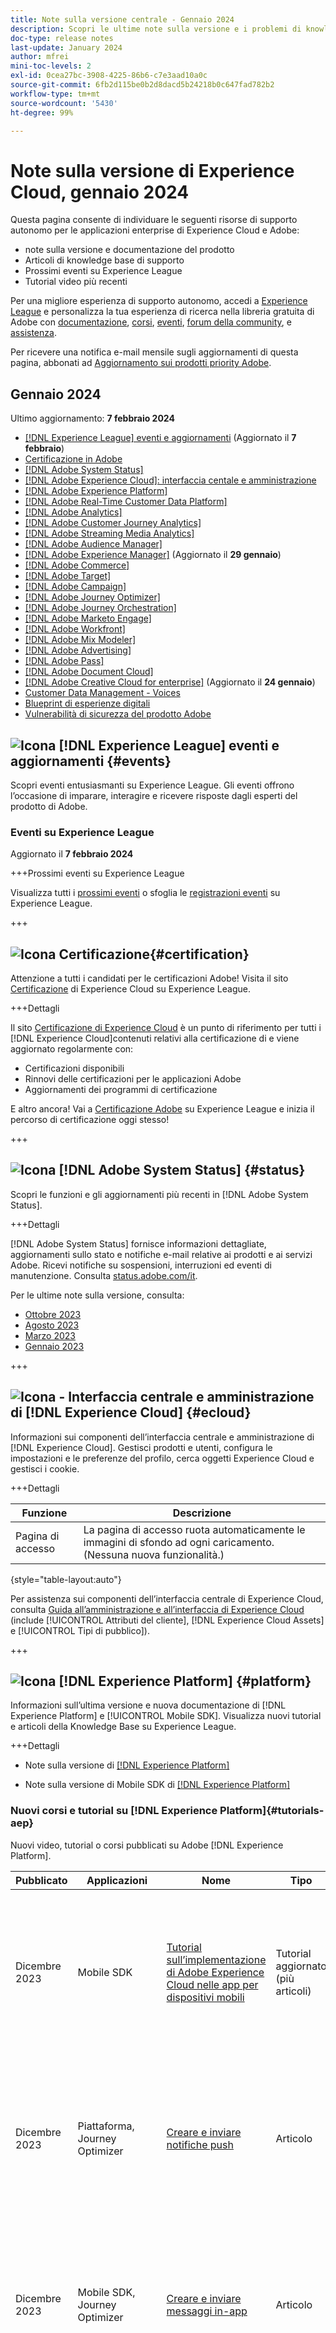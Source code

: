 ```yaml
---
title: Note sulla versione centrale - Gennaio 2024
description: Scopri le ultime note sulla versione e i problemi di knowledge base per i prodotti e i servizi di Adobe [!DNL Experience Cloud] . Scopri i prossimi eventi e la nuova documentazione su Experience League. Scopri le esercitazioni e i corsi più recenti per applicazioni [!DNL Experience Cloud] .
doc-type: release notes
last-update: January 2024
author: mfrei
mini-toc-levels: 2
exl-id: 0cea27bc-3908-4225-86b6-c7e3aad10a0c
source-git-commit: 6fb2d115be0b2d8dacd5b24218b0c647fad782b2
workflow-type: tm+mt
source-wordcount: '5430'
ht-degree: 99%

---
```


# Note sulla versione di Experience Cloud, gennaio 2024

<!-- badgeReview: label="Internal Review" type="Negative" -->

<!-- ![Banner](assets/release-notes-header.png) -->

Questa pagina consente di individuare le seguenti risorse di supporto autonomo per le applicazioni enterprise di Experience Cloud e Adobe:

* note sulla versione e documentazione del prodotto
* Articoli di knowledge base di supporto
* Prossimi eventi su Experience League
* Tutorial video più recenti

Per una migliore esperienza di supporto autonomo, accedi a [Experience League](https://experienceleague.adobe.com/it?lang=it#home) e personalizza la tua esperienza di ricerca nella libreria gratuita di Adobe con [documentazione](https://experienceleague.adobe.com/it/docs), [corsi](https://experienceleague.adobe.com/it?lang=it#courses), [eventi](https://experienceleague.adobe.com/it/events), [forum della community](https://experienceleaguecommunities.adobe.com/?profile.language=en), e [assistenza](https://experienceleague.adobe.com/it?support-tab=home&lang=it#support).

Per ricevere una notifica e-mail mensile sugli aggiornamenti di questa pagina, abbonati ad [Aggiornamento sui prodotti priority Adobe](https://www.adobe.com/subscription/priority-product-update.html).

## Gennaio 2024

Ultimo aggiornamento: **7 febbraio 2024**

* [[!DNL Experience League] eventi e aggiornamenti](#events) (Aggiornato il **7 febbraio**)
* [Certificazione in Adobe](#certification)
* [[!DNL Adobe System Status]](#status)
* [[!DNL Adobe Experience Cloud]: interfaccia centale e amministrazione](#ecloud)
* [[!DNL Adobe Experience Platform]](#platform)
* [[!DNL Adobe Real-Time Customer Data Platform]](#rtcdp)
* [[!DNL Adobe Analytics]](#analytics)
* [[!DNL Adobe Customer Journey Analytics]](#cja)
* [[!DNL Adobe Streaming Media Analytics]](#sma)
* [[!DNL Adobe Audience Manager]](#aam)
* [[!DNL Adobe Experience Manager]](#aem) (Aggiornato il **29 gennaio**)
* [[!DNL Adobe Commerce]](#commerce)
* [[!DNL Adobe Target]](#target)
* [[!DNL Adobe Campaign]](#ac)
* [[!DNL Adobe Journey Optimizer]](#journey-opt)
* [[!DNL Adobe Journey Orchestration]](#journey-orch)
* [[!DNL Adobe Marketo Engage]](#marketo)
* [[!DNL Adobe Workfront]](#workfront)
* [[!DNL Adobe Mix Modeler]](#mix-modeler)
* [[!DNL Adobe Advertising]](#advertising)
* [[!DNL Adobe Pass]](#pass)
* [[!DNL Adobe Document Cloud]](#doc-cloud)
* [[!DNL Adobe Creative Cloud for enterprise]](#creative-cloud) (Aggiornato il **24 gennaio**)
* [Customer Data Management - Voices](#voices)
* [Blueprint di esperienze digitali](#blueprints)
* [Vulnerabilità di sicurezza del prodotto Adobe](https://helpx.adobe.com/it/security.html)

## ![Icona](/assets/experience-league.png) [!DNL Experience League] eventi e aggiornamenti {#events}

Scopri eventi entusiasmanti su Experience League. Gli eventi offrono l’occasione di imparare, interagire e ricevere risposte dagli esperti del prodotto di Adobe.

### Eventi su Experience League

Aggiornato il **7 febbraio 2024**

+++Prossimi eventi su Experience League

Visualizza tutti i [prossimi eventi](https://experienceleague.adobe.com/it/events) o sfoglia le [registrazioni eventi](https://experienceleague.adobe.com/it/docs/events/experience-league-recorded-events/overview) su Experience League.

+++

## ![Icona](/assets/certification-badge.png) Certificazione{#certification}

Attenzione a tutti i candidati per le certificazioni Adobe! Visita il sito [Certificazione](https://experienceleague.adobe.com/it/docs/certification/program/overview) di Experience Cloud su Experience League.

+++Dettagli

Il sito [Certificazione di Experience Cloud](https://experienceleague.adobe.com/it/docs/certification/program/overview) è un punto di riferimento per tutti i [!DNL Experience Cloud]contenuti relativi alla certificazione di e viene aggiornato regolarmente con:

* Certificazioni disponibili
* Rinnovi delle certificazioni per le applicazioni Adobe
* Aggiornamenti dei programmi di certificazione

E altro ancora! Vai a [Certificazione Adobe](https://experienceleague.adobe.com/it/docs/certification/program/overview) su Experience League e inizia il percorso di certificazione oggi stesso!

+++

## ![Icona](/assets/system-status.png) [!DNL Adobe System Status] {#status}

Scopri le funzioni e gli aggiornamenti più recenti in [!DNL Adobe System Status].

+++Dettagli

[!DNL Adobe System Status] fornisce informazioni dettagliate, aggiornamenti sullo stato e notifiche e-mail relative ai prodotti e ai servizi Adobe. Ricevi notifiche su sospensioni, interruzioni ed eventi di manutenzione. Consulta [status.adobe.com/it](https://status.adobe.com/it).


Per le ultime note sulla versione, consulta:

* [Ottobre 2023](https://experienceleague.adobe.com/it/docs/release-notes/experience-cloud/previous/2023/10042023)
* [Agosto 2023](https://experienceleague.adobe.com/it/docs/release-notes/experience-cloud/previous/2023/08092023)
* [Marzo 2023](https://experienceleague.adobe.com/it/docs/release-notes/experience-cloud/previous/2023/03082023)
* [Gennaio 2023](https://experienceleague.adobe.com/it/docs/release-notes/experience-cloud/previous/2023/02082023)

+++

## ![Icona](/assets/ec_appicon_24.png) - Interfaccia centrale e amministrazione di [!DNL Experience Cloud] {#ecloud}

Informazioni sui componenti dell’interfaccia centrale e amministrazione di [!DNL Experience Cloud]. Gestisci prodotti e utenti, configura le impostazioni e le preferenze del profilo, cerca oggetti Experience Cloud e gestisci i cookie.

+++Dettagli

| Funzione | Descrizione |
| ------- | ------- |
| Pagina di accesso | La pagina di accesso ruota automaticamente le immagini di sfondo ad ogni caricamento. (Nessuna nuova funzionalità.) |

{style="table-layout:auto"}

Per assistenza sui componenti dell’interfaccia centrale di Experience Cloud, consulta [Guida all’amministrazione e all’interfaccia di Experience Cloud](https://experienceleague.adobe.com/it/docs/core-services/interface/experience-cloud) (include [!UICONTROL Attributi del cliente], [!DNL Experience Cloud Assets] e [!UICONTROL Tipi di pubblico]).

+++

## ![Icona](/assets/experience_platform_appicon_24.png) [!DNL Experience Platform] {#platform}

Informazioni sull’ultima versione e nuova documentazione di [!DNL Experience Platform] e [!UICONTROL Mobile SDK]. Visualizza nuovi tutorial e articoli della Knowledge Base su Experience League.

+++Dettagli

* Note sulla versione di [[!DNL Experience Platform] ](https://experienceleague.adobe.com/it/docs/experience-platform/release-notes/latest)

* Note sulla versione di Mobile SDK di [[!DNL Experience Platform] ](https://developer.adobe.com/client-sdks/documentation/release-notes)

### Nuovi corsi e tutorial su [!DNL Experience Platform]{#tutorials-aep}

Nuovi video, tutorial o corsi pubblicati su Adobe [!DNL Experience Platform].

| Pubblicato | Applicazioni | Nome | Tipo | Descrizione |
| ----------| ---------- | ---------- | ---------- |---------- |
| Dicembre 2023 | Mobile SDK | [Tutorial sull’implementazione di Adobe Experience Cloud nelle app per dispositivi mobili](https://experienceleague.adobe.com/it/docs/platform-learn/implement-mobile-sdk/overview) | Tutorial aggiornato (più articoli) | Scopri come implementare le applicazioni Adobe [!DNL Experience Cloud] nelle applicazioni per dispositivi mobili tramite Adobe [!DNL Experience Platform Mobile SDK]. |
| Dicembre 2023 | Piattaforma, Journey Optimizer | [Creare e inviare notifiche push](https://experienceleague.adobe.com/it/docs/platform-learn/implement-mobile-sdk/experience-cloud/journey-optimizer/journey-optimizer-push) | Articolo | Scopri come creare notifiche push per le applicazioni per dispositivi mobili con [!DNL Experience Platform Mobile SDK] e [!DNL Journey Optimizer]. |
| Dicembre 2023 | Mobile SDK, Journey Optimizer | [Creare e inviare messaggi in-app](https://experienceleague.adobe.com/it/docs/platform-learn/implement-mobile-sdk/experience-cloud/journey-optimizer/journey-optimizer-inapp) | Articolo | Scopri come creare messaggi in-app per le applicazioni per dispositivi mobili con [!DNL Experience Platform Mobile SDK] e [!DNL Journey Optimizer]. |
| Dicembre 2023 | Piattaforma, Journey Optimizer | [Creare e visualizzare le offerte con Gestione delle decisioni](https://experienceleague.adobe.com/it/docs/platform-learn/implement-mobile-sdk/experience-cloud/journey-optimizer/journey-optimizer-offers) | Articolo | Scopri come mostrare le offerte da [!DNL Journey Optimizer] [!UICONTROL Gestione delle decisioni] nelle applicazioni per dispositivi mobili con [!DNL Experience Platform Mobile SDK]. |
| Dicembre 2023 | Amministrazione | [Aggiungere amministratori di prodotto](https://experienceleague.adobe.com/it/docs/platform-learn/tutorials/admin/add-product-administrators) | Video | Scopri come aggiungere nuovi amministratori di Adobe [!DNL Experience Platform] in [!DNL Admin Console]. Gli amministratori possono aggiungere e gestire ulteriori amministratori, utenti, sviluppatori e credenziali API. |
| Dicembre 2023 | Amministrazione | [Aggiungere sviluppatori e concedere autorizzazioni per le credenziali API](https://experienceleague.adobe.com/it/docs/platform-learn/tutorials/admin/add-developers) | Video | Scopri come aggiungere sviluppatori ad applicazioni basate su Adobe Experience Platform come [!DNL Real-Time Customer Data Platform] e [!DNL Journey Optimizer]. |
| Dicembre 2023 | Amministrazione | [Aggiungere utenti e gestire le autorizzazioni](https://experienceleague.adobe.com/it/docs/platform-learn/tutorials/admin/add-users) | Video aggiornato | Scopri come aggiungere utenti e gestire le autorizzazioni in applicazioni basate su Adobe Experience Platform come [!DNL Real-Time Customer Data Platform] e [!DNL Journey Optimizer]. |
| Dicembre 2023 | Raccolta dati | [Creare uno stream di dati](https://experienceleague.adobe.com/it/docs/platform-learn/implement-mobile-sdk/initial-configuration/create-datastream) | Video | Scopri come creare uno stream di dati in Experience Platform. |
| Dicembre 2023 | Raccolta dati | [Configurare una proprietà tag](https://experienceleague.adobe.com/it/docs/platform-learn/implement-mobile-sdk/initial-configuration/configure-tags) | Video | Scopri come configurare una proprietà tag nell’interfaccia [!UICONTROL Raccolta dati]. |
| Dicembre 2023 | Raccolta dati | [Installare Adobe Experience Platform Mobile SDK](https://experienceleague.adobe.com/it/docs/platform-learn/implement-mobile-sdk/app-implementation/install-sdks) | Articoli | Scopri come implementare Adobe [!DNL Experience Platform Mobile SDK] in un’app mobile. |
| Dicembre 2023 | Profili | [Creare un attributo calcolato per sommare gli importi di acquisto](https://experienceleague.adobe.com/it/docs/platform-learn/tutorials/profiles/create-a-computed-attribute-for-sum-of-purchases) | Video | Scopri come utilizzare gli attributi calcolati per sommare gli importi di acquisto effettuati da un utente su più canali di vendita. |
| Dicembre 2023 | Raccolta dati | [Creare una proprietà tag](https://experienceleague.adobe.com/it/docs/platform-learn/data-collection/tags/create-a-property) | Video aggiornato | Scopri come creare proprietà tag per gestire i tag di marketing sul tuo sito web. |

{style="table-layout:auto"}

### Nuova knowledge base di supporto [!DNL Experience Platform]{#kb-aep}

Nuovi articoli e aggiornamenti ad articoli esistenti per [!DNL Experience Platform].

| Pubblicato | Nome | Tipo | Descrizione |
|---------|----|----|-----------|
| Dicembre 2023 | [[!DNL AEP] -Tipi di pubblico di  [!DNL TARGET]  - La data di modifica cambia per tutti i tipi di pubblico di  [!DNL Target]  dopo una singola attivazione in  [!DNL AEP]](https://experienceleague.adobe.com/it/docs/experience-cloud-kcs/kbarticles/ka-23223) | Nuovo articolo | Scopri perché puoi notare che la data di modifica dopo l’attivazione di un singolo segmento nella tua destinazione [!DNL Target] in [!DNL Adobe Experience Platform] è cambiata in tutti i segmenti attivati in quella destinazione (nell’[!DNL Target UI]). |
| Dicembre 2023 | [[!DNL AEP] - Gli aggiornamenti del profilo in streaming non riescono se lo schema di origine non è conforme a [!DNL XDM]](https://experienceleague.adobe.com/it/docs/experience-cloud-kcs/kbarticles/ka-23026) | Nuovo articolo | Scopri cosa succede quando durante lo streaming del profilo “[!DNL upsert]”, il flusso di dati fallisce se lo schema di origine non è conforme a [!DNL XDM]. |
| Dicembre 2023 | [[!DNL AEP] : il pubblico indirizzabile nella sezione dell’utilizzo della licenza non corrisponde al conteggio dei profili dalla pagina Home](https://experienceleague.adobe.com/it/docs/experience-cloud-kcs/kbarticles/ka-23025) | Nuovo articolo | Scopri quando il pubblico indirizzabile nella sezione dell’utilizzo della licenza non corrisponde al conteggio dei profili dalla pagina Home. |

{style="table-layout:auto"}

+++

## ![Icona](/assets/experience_platform_appicon_24.png) [!DNL Real-Time Customer Data Platform] {#rtcdp}

Trova i tutorial più recenti su [!DNL Real-Time Customer Data Platform] in Experience League.

+++Dettagli

Nuovi video, tutorial o corsi pubblicati su Adobe [!DNL Real-Time Customer Data Platform].

| Pubblicato | Nome | Tipo | Descrizione |
| ----------| ---------- | ---------- |---------- |
| Dicembre 2023 | [Importare dati di esempio in Adobe [!DNL Experience Platform]](https://experienceleague.adobe.com/it/docs/platform-learn/tutorials/import-sample-data) | Articolo aggiornato | Scopri come configurare un ambiente sandbox di Experience Platform con dati di esempio. |

{style="table-layout:auto"}

+++

## ![Icona](/assets/analytics.png) [!DNL Analytics] {#analytics}

Trova le informazioni sulla versione più recente di [!DNL Adobe Analytics] e [!DNL AppMeasurement]. Nuovi tutorial e corsi su Experience League.

+++Dettagli

Data di rilascio di [!DNL Analytics]: **17 gennaio 2024**

* [Note sulla versione](https://experienceleague.adobe.com/it/docs/analytics/release-notes/latest) di [!DNL Analytics]

* [Documentazione del prodotto e tutorial](https://experienceleague.adobe.com/it/docs/analytics) di [!DNL Analytics]

### AppMeasurement {#appm}

Versione: **2.24.0**

* [Note sulla versione di AppMeasurement per JavaScript](https://experienceleague.adobe.com/it/docs/analytics/implementation/appmeasurement-updates)

### Nuovi corsi e tutorial su [!DNL Analytics] {#tutorials-analytics}

Nuovi tutorial, articoli e corsi pubblicati su Adobe [!DNL Analytics].

| Pubblicato | Nome | Tipo | Descrizione |
| -----------| ---------- | ---------- | ---------- |
| Gennaio 2024 | [Condividere un progetto di sola lettura in [!UICONTROL Analysis Workspace]](https://experienceleague.adobe.com/it/docs/analytics-learn/tutorials/analysis-workspace/curate-and-share-projects/view-only-projects-in-analysis-workspace) | Video | Scopri come condividere progetti [!UICONTROL Workspace] di sola lettura con gli utenti e comprendere le funzioni disponibili per questo livello di autorizzazione. |
| Dicembre 2023 | [Elenco di controllo utile per l’auditing del dizionario dei dati](https://experienceleague.adobe.com/it/docs/analytics-learn/tutorials/administration/admin-tips/audit-your-data-dictionary) | Articolo | Migliora l’efficienza e l’affidabilità dei dati con Adobe [!DNL Analytics] e l’elenco di controllo per l’audit del [!DNL Customer Journey Analytics] [!UICONTROL dizionario dei dati]. |
| Dicembre 2023 | [Introduzione alle variabili di conversione (eVars)](https://experienceleague.adobe.com/it/docs/analytics-learn/tutorials/analysis-workspace/dimensions/introduction-to-conversion-variables-evars) | Video | Scopri come vengono utilizzate in Adobe [!DNL Analytics] le variabili di conversione, note anche come eVar, incluso il modo in cui si relazionano agli eventi di conversione e differiscono dalle variabili di traffico. |
| Dicembre 2023 | [Configurazione di base dell’estensione Analytics nei tag di Experience Platform](https://experienceleague.adobe.com/docs/analytics-learn/tutorials/implementation/experience-platform-tags/basic-configuration-of-the-analytics-launch-extension.html?lang=it) | Video | Scopri come configurare l’estensione [!DNL Analytics] nei tag di [!DNL Experience Platform] per un sito di base. |
| Dicembre 2023 | [Configurare la gestione della libreria per l’estensione Analytics nei tag di Adobe](https://experienceleague.adobe.com/docs/analytics-learn/tutorials/implementation/experience-platform-tags/configuring-library-management-in-the-launch-analytics-extension.html?lang=it) | Video | Scopri le opzioni di configurazione della gestione della libreria per l’estensione [!DNL Analytics] nei tag di Experience Platform, inclusa la selezione di suite di rapporti per la raccolta dati. |
| Dicembre 2023 | [Configurare le impostazioni delle variabili globali per l’estensione Analytics nei tag di Experience Platform](https://experienceleague.adobe.com/docs/analytics-learn/tutorials/implementation/experience-platform-tags/configuring-global-variables-in-the-tags-analytics-extension.html?lang=it) | Video | Scopri come configurare le impostazioni delle variabili globali nell’estensione dei tag di Analytics per un sito web di base. |
| Dicembre 2023 | [Configurare le impostazioni generali per l’estensione Analytics nei tag di Experience Platform](https://experienceleague.adobe.com/docs/analytics-learn/tutorials/implementation/experience-platform-tags/configuring-general-settings-in-the-tags-analytics-extension.html?lang=it) | Video | Scopri le opzioni di configurazione generali per l’estensione Analytics nei tag di Experience Platform, inclusa l’impostazione del server di monitoraggio. |

{style="table-layout:auto"}

### Nuova knowledge base di supporto per Adobe [!DNL Analytics]{#kb-analytics}

Nuovi articoli e aggiornamenti ad articoli esistenti per [!DNL Analytics].

| Pubblicato | Nome | Tipo | Descrizione |
|---------|----|----|-----------|
| Dicembre 2023 | [Duplicare ID acquisto che causano la mancata generazione di rapporti in [!DNL Adobe Analytics]](https://experienceleague.adobe.com/it/docs/experience-cloud-kcs/kbarticles/ka-23145) | Nuovo articolo | Scopri come la duplicazione degli ID acquisto influenza [!DNL Adobe Analytics], impedendo la generazione di rapporti degli ordini. Scopri come la corretta implementazione può risolvere questo problema di tracciamento. |
| Dicembre 2023 | [Come ordinare manualmente una [!UICONTROL dimensione di intervalli di date] in un [!DNL Workspace] rapporto?](https://experienceleague.adobe.com/it/docs/experience-cloud-kcs/kbarticles/ka-21923) | Nuovo articolo | Scopri come risolvere il problema se l’icona per riordinare l’[!UICONTROL intervallo di date] non consente di ordinare l’ordine delle [!UICONTROL dimensioni] in [!DNL Adobe Analytics]. |

{style="table-layout:auto"}

+++

## ![Icona](/assets/analytics.png) [!DNL Customer Journey Analytics] {#cja}

Trova le informazioni sulla versione più recente di [!DNL Customer Journey Analytics]. Nuovi tutorial e corsi su Experience League.

+++Dettagli

Data di rilascio di [!DNL Customer Journey Analytics]: **17 gennaio 2024**

* [Note sulla versione](https://experienceleague.adobe.com/it/docs/analytics-platform/using/releases/latest) di [!DNL Customer Journey Analytics]

* [Documentazione del prodotto e tutorial](https://experienceleague.adobe.com/it/docs/customer-journey-analytics) di [!DNL Customer Journey Analytics]

### Nuovi corsi e tutorial su [!DNL Customer Journey Analytics] {#tutorials-cja}

Nuovi video, tutorial o corsi pubblicati per [!DNL Customer Journey Analytics].

| Pubblicato | Nome | Tipo | Descrizione |
| -----------| ---------- | ---------- | ---------- |
| Dicembre 2023 | [Ricerche CJA per dati di ricerca e di profilo](https://experienceleague.adobe.com/it/docs/customer-journey-analytics-learn/tutorials/connections/cja-lookup-data) | Video | Scopri come aggiungere dati di ricerca ai set di dati di ricerca e di profilo e come pianificare e mappare i campi chiave. |

{style="table-layout:auto"}

+++

## ![Icona](/assets/analytics.png) [!DNL Streaming Media Analytics] {#sma}

Trova le informazioni sulla versione più recente di [!DNL Streaming Media Analytics]. Nuovi tutorial e corsi su Experience League.

+++Dettagli

* [Note sulla versione](https://experienceleague.adobe.com/it/docs/media-analytics/using/release-notes/release-notes) di [!DNL Streaming Media Analytics]

* [Documentazione del prodotto e tutorial](https://experienceleague.adobe.com/it/docs/media-analytics/using/media-overview) di [!DNL Streaming Media Analytics]

+++

## ![Icona](/assets/audience-manager.png) Audience Manager {#aam}

Aggiornamenti e nuovi contenuti per [!DNL Audience Manager].

+++Dettagli

A partire da luglio 2023, Adobe ha interrrotto lo sviluppo di [!DNL Data Integration Library (DIL)] e dell’estensione [!DNL DIL].

La clientela esistente può continuare a utilizzare la propria implementazione di [!DNL DIL]. Tuttavia, Adobe non svilupperà ulteriormente [!DNL DIL]. La clientela è invitata a valutare l’[SDK per web di Experience Platform](https://experienceleague.adobe.com/docs/experience-platform/web-sdk/home.html?lang=it) per la strategia di raccolta dati a lungo termine. La clientela che desidera implementare nuove integrazioni di raccolta dati dopo luglio 2023 deve utilizzare [Experience Platform Web SDK](https://experienceleague.adobe.com/docs/experience-platform/web-sdk/home.html?lang=it).

Per risorse di supporto autonomo, consulta [Documentazione e tutorial di Audience Manager](https://experienceleague.adobe.com/it/docs/audience-manager) in Experience League.

+++

<!-- 
### New [!DNL Audience Manager] support knowledge base

| Published | Name | Type | Description |
| -----------| ---------- | ---------- | ---------- |
| August 2023 | [linktext](https://experienceleague.adobe.com/it?lang=en#home) |Video | Description |
| August 2023 | [linktext](https://experienceleague.adobe.com/it?lang=en#home) |Video | Description |
| August 2023 | [linktext](https://experienceleague.adobe.com/it?lang=en#home) |Video | Description |
| August 2023 | [linktext](https://experienceleague.adobe.com/it?lang=en#home) |Video | Description |
| August 2023 | [linktext](https://experienceleague.adobe.com/it?lang=en#home) |Video | Description |
| August 2023 | [linktext](https://experienceleague.adobe.com/it?lang=en#home) |Video | Description |
| August 2023 | [linktext](https://experienceleague.adobe.com/it?lang=en#home) |Video | Description |

{style="table-layout:auto"}
 -->

## ![Icona](/assets/aem.png) Adobe Experience Manager {#aem}

Nuove funzioni, correzioni e aggiornamenti di Experience Manager. Ai clienti con implementazioni On-premise, Adobe consiglia di implementare le ultime patch in modo da garantire stabilità, protezione e prestazioni migliori.

+++Dettagli

### Roadmap e video sulle versioni di [!DNL Experience Manager]

Adobe consiglia di visitare le seguenti risorse per informazioni sempre aggiornate sulle versioni:

* [Aggiornamenti e roadmap delle versioni di Experience Manager](https://experienceleague.adobe.com/it/docs/experience-manager-release-information/aem-release-updates/home): scopri la roadmap delle versioni di Experience Manager, gli aggiornamenti sulle versioni precedenti e quelli sulla documentazione.
* [Aggiornamenti della versione di Adobe Experience Manager as a Cloud Service](https://experienceleague.adobe.com/it/docs/events/aemcs-release-update-recordings/overview): guarda le panoramiche video delle versioni attuali e precedenti di [!DNL Experience Manager as a Cloud Service].
* [Note sulla versione attuale di Adobe Experience Manager (AEM) as a Cloud Service](https://experienceleague.adobe.com/it/docs/experience-manager-cloud-service/content/release-notes/release-notes/release-notes-current): consulta le note sulla versione più recente di [!DNL Experience Manager as a Cloud Service].

### Video di panoramica sulla versione più recente

Guarda il [video di panoramica sulla versione di gennaio 2024](https://video.tv.adobe.com/v/3448937?quality=12&captions=ita") per un riepilogo delle funzioni aggiunte nella versione 2024.01.0 (gennaio 2024).

### [!DNL Experience Manager Sites] as a [!DNL Cloud Service]

_Programma per i primi utilizzatori_

È possibile utilizzare il [servizio dati di Real User Monitoring (RUM)](https://experienceleague.adobe.com/it/docs/experience-manager-cloud-service/content/implementing/using-cloud-manager/content-requests) per abilitare la raccolta lato client per AEM as a Cloud Service.

Il servizio dati Real User Monitoring (RUM) rispecchia in modo più accurato le interazioni degli utenti, garantendo una misurazione affidabile del coinvolgimento del sito web. È un’ottima opportunità per ottenere informazioni avanzate sulle prestazioni della pagina. È utile per i clienti che utilizzano una rete CDN gestita da Adobe o una rete CDN non gestita da Adobe. Inoltre, per i clienti che utilizzano una rete CDN non gestita da Adobe, ora è possibile abilitare il reporting automatico del traffico, eliminando in tal modo la necessità di condividere eventuali rapporti sul traffico con Adobe.

Se vuoi testare questa nuova funzione e condividere un tuo feedback, invia un’e-mail a [aemcs-rum-adopter@adobe.com](mailto:aemcs-rum-adopter@adobe.com), insieme al nome di dominio per l’ambiente di produzione, staging e sviluppo. Invia un’e-mail dall’indirizzo e-mail associato al tuo Adobe ID. Il team di prodotto di Adobe abiliterà quindi il servizio dati Real User Monitoring (RUM).

### [!DNL Experience Manager Assets] as a [!DNL Cloud Service]

_Nuove funzioni nella vista risorse_

* **Crea [!DNL GenAI] immagini con Adobe[!DNL Firefly]**: crea immagini basate su query di ricerca con integrazione della funzione testo-immagine Adobe [!DNL Firefly] (è necessaria una licenza Adobe [!DNL Firefly]).
* **Trova immagini simili**: è ora possibile trovare facilmente il contenuto selezionando un’immagine e visualizzando immagini simili nell’archivio [!DNL Experience Manager Assets].

### [!DNL Experience Manager Forms] as a [!DNL Cloud Service]

_Nuove funzioni_

* **[Collegare i moduli adattivi all’elenco di Microsoft® SharePoint](https://experienceleague.adobe.com/it/docs/experience-manager-cloud-service/content/forms/integrate/services/submit-adaptive-form-to-workfront-fusion)**: AEM Forms fornisce un’integrazione pronta all’uso per inviare i dati dei moduli direttamente all’elenco di SharePoint, consentendo di utilizzare le funzionalità degli elenchi di SharePoint. È possibile configurare l’elenco di Microsoft® SharePoint come origine dati per un modello dati modulo e utilizzare l’azione di invio **Invia utilizzando il modello dati modulo** per collegare un modulo adattivo all’elenco di SharePoint.

_Programma di adozione anticipata_

* **[Inviare un [!UICONTROL Modulo adattivo] allo scenario Adobe [!DNL Workfront] Fusion](https://experienceleague.adobe.com/it/docs/experience-manager-cloud-service/content/forms/integrate/services/submit-adaptive-form-to-workfront-fusion)**: Forms as a Cloud Service offre un’opzione pronta all’uso per collegare facilmente un [!UICONTROL Modulo adattivo] ad Adobe [!DNL Workfront]. Questa connessione semplifica il processo di invio di un [!UICONTROL Modulo adattivo] a uno scenario Adobe [!DNL Workfront], consentendo di attivare uno scenario [!DNL Workfront] Fusion nell’invio di un [!UICONTROL Modulo adattivo].

* **[Supporto per lingue da destra a sinistra](https://experienceleague.adobe.com/it/docs/experience-manager-cloud-service/content/forms/adaptive-forms-authoring/authoring-adaptive-forms-core-components/create-an-adaptive-form-on-forms-cs/supporting-new-language-localization-core-components)**: i [!UICONTROL moduli adattivi] costruiti su componenti core, ora possono essere presentati in una lingua da destra a sinistra (RTL) come l’arabo, il persiano e l’urdu. Le lingue RTL sono parlate da più di 2 miliardi di persone in tutto il mondo. L’utilizzo di un modulo in linguaggio RTL consente di estendere la portata dei moduli adattivi in modo da soddisfare questi diversi tipi di pubblico e accedere ai mercati RTL. In alcune aree geografiche, è anche un obbligo legale per fornire moduli nella lingua locale. Accogliendo le lingue locali, si aprono le porte a un pubblico più ampio e si garantisce il rispetto delle leggi e delle normative pertinenti.

* **[Proteggere i documenti con le API DocAssurance (parte delle API di comunicazione)](https://experienceleague.adobe.com/it/docs/experience-manager-cloud-service/content/forms/using-communications/aem-forms-cloud-service-communications-introduction)** – Le API [!DNL DocAssurance] consentono di proteggere le informazioni riservate firmando e crittografando i documenti. Tramite la crittografia, il contenuto di un documento viene trasformato in un formato illeggibile, in modo che soltanto gli utenti autorizzati possano accedervi. Questo livello di protezione rafforzato non solo protegge i dati preziosi da persone non autorizzate, ma offre anche la massima tranquillità. Le API per la firma consentono all’organizzazione di proteggere la sicurezza e la privacy dei documenti Adobe PDF che distribuisce e riceve. Questo servizio utilizza firme digitali e certificazione per garantire che solo i destinatari previsti possano modificare i documenti.

È possibile inviare una mail a [aem-forms-early-adopter-program@adobe.com](mailto:aem-forms-early-adopter-program@adobe.com) dal proprio ID e-mail ufficiale per partecipare al programma per l’accesso anticipato e richiedere l’accesso alla funzionalità.

### [!DNL Experience Manager] as a [!DNL Cloud Service Foundation]

_Programma per l’accesso anticipato configurazione CDN_

Oltre alle ultime [Regole del filtro del traffico](https://experienceleague.adobe.com/it/docs/experience-manager-cloud-service/content/security/traffic-filter-rules-including-waf), che includono le regole facoltative WAF (Web Application Firewall), è possibile utilizzare la [!UICONTROL Pipeline di configurazione] per dichiarare e distribuire altri tipi di configurazione CDN. Adobe desidera ricevere informazioni sui casi d’uso, tra cui:

* 301/302 reindirizzamenti lato client
* Richieste proxy al server Edge di origini arbitrarie
* Trasformazioni di URL
* Impostazione o modifica delle intestazioni di richiesta o risposta
* Pagine di errore personalizzate quando la rete CDN non può raggiungere AEM
* Autenticazione tramite nome utente/password
* Qualsiasi altra configurazione CDN utile

Invia un messaggio e-mail a [aemcs-cdn-config-adopter@adobe.com](mailto:aemcs-cdn-config-adopter@adobe.com) dal tuo ID e-mail ufficiale con il tuo feedback.

### [!DNL Cloud Manager]

_Nuove funzioni_

* Le[autorizzazioni personalizzate di Cloud Manager](https://experienceleague.adobe.com/it/docs/experience-manager-cloud-service/content/implementing/using-cloud-manager/custom-permissions) consentono di creare nuovi profili di autorizzazioni personalizzati con autorizzazioni configurabili per limitare l’accesso a programmi, pipeline e ambienti per gli utenti di [!DNL Cloud Manager].
   * Questa funzione viene implementata in modo graduale, con il completamento previsto per la versione di Cloud Manager di febbraio 2024.
   * Invia un messaggio e-mail a [Grp-CloudManager-custom-permissions@adobe.com](mailto:Grp-CloudManager-custom-permissions@adobe.com) dall’indirizzo e-mail associato al tuo Adobe ID, se desideri che venga abilitata prima.
* I contenitori delle build ora supportano la versione 18 di Node.js per le [pipeline front-end](https://experienceleague.adobe.com/it/docs/experience-manager-cloud-service/content/implementing/developing/developing-with-front-end-pipelines).
* Per i nuovi programmi Cloud Manager, [l’account secondario New Relic associato](https://experienceleague.adobe.com/it/docs/experience-manager-cloud-service/content/implementing/using-cloud-manager/user-access-new-relic) non è attivato per impostazione predefinita.
   * Per i programmi esistenti in cui non si accede all’account secondario New Relic da più di 90 giorni, l’account viene disattivato.
   * Se desideri utilizzare l’account secondario New Relic, puoi dare il consenso tramite Cloud Manager.
* I rollout degli aggiornamenti dell’[ambiente di build](https://experienceleague.adobe.com/it/docs/experience-manager-cloud-service/content/implementing/using-cloud-manager/create-application-project/build-environment-details) che sono stati [annunciati e che sono iniziati con la versione di ottobre 2023 di Cloud Manager](https://experienceleague.adobe.com/it/docs/experience-manager-cloud-service/content/release-notes/cloud-manager/2023/2023-10-0) sono stati completati.
   * È stato aggiunto il supporto per il nodo 18 per le [pipeline front-end e full-stack](https://experienceleague.adobe.com/it/docs/experience-manager-cloud-service/content/implementing/using-cloud-manager/cicd-pipelines/introduction-ci-cd-pipelines).
   * La versione secondaria di Java™ 8 è stata aggiornata a `jdk1.8.0_371`.
   * La versione secondaria di Java™ 11 è stata aggiornata a `jdk-11.0.20`.
   * Maven è stato aggiornato alla versione 3.8.8.
      * Maven disabilita ora tutti i mirror `http://*` non sicuri per impostazione predefinita.
      * [Adobe consiglia](https://experienceleague.adobe.com/it/docs/experience-manager-cloud-service/content/implementing/using-cloud-manager/create-application-project/build-environment-details) agli utenti di aggiornare gli archivi Maven per utilizzare HTTPS anziché HTTP.
   * L’immagine base del contenitore della build è stata aggiornata a Ubuntu 22.04.

### Connettore avanzato di [!DNL Workfront for Experience Manager]

La data di rilascio dell’ultima versione 1.9.15 per il Connettore avanzato di Workfront per Experience Manager è il sabato 17 novembre 2023.

_Punti salienti della versione_

La versione più recente di Workfront per il connettore avanzato Experience Manager include le seguenti correzioni di bug:

* Quando si visualizza l’elenco delle cartelle AEM, il caricamento della finestra di dialogo richiede più di un minuto.
* Gli utenti autorizzati [!DNL Workfront] ricevono regolarmente i registri di errore di autenticazione.

>[!NOTE]
>
>AEM 6.4 è ora al termine del supporto esteso. Per maggiori dettagli, consulta la guida sui [periodi di assistenza tecnica](https://helpx.adobe.com/it/support/programs/eol-matrix.html) di Adobe. Trova le [versioni supportate qui](https://experienceleague.adobe.com/it/docs).

>[!IMPORTANT]
>
>Adobe consiglia di aggiornare il Connettore avanzato di Workfront per Experience Manager.[alla versione 1.9.15 più recente](https://experienceleague.adobe.com/docs/experience-manager-cloud-service/content/assets/integrations/workfront-connector-install.html?lang=it).

_Problemi noti_

* Durante la configurazione delle cartelle collegate al progetto con AEM 6.4, [!DNL Experience Manager] non salva i valori delle **[!UICONTROL sottocartelle]** e dei campi **[!UICONTROL Crea cartella collegata nei progetti con portfolio]**. Il valore del campo **[!UICONTROL sottocartelle]** si aggiorna in **[!UICONTROL indefinito]**. Il valore del campo **[!UICONTROL Crea cartella collegata nei progetti con portfolio]** si aggiorna automaticamente in **[!UICONTROL Portfolio predefinito]** dopo il salvataggio della configurazione.
* Quando utilizzi l’esperienza Workfront classica, l’opzione **[!UICONTROL Invia a]** disponibile nell’elenco a discesa **[!UICONTROL Altro]** non consente di selezionare la destinazione target all’interno di Experience Manager. L’opzione **[!UICONTROL Invia a]** funziona correttamente utilizzando l’elenco a discesa **Azioni documento**. L’opzione **[!UICONTROL Invia a]** funziona correttamente per gli elenchi a discesa **[!UICONTROL Altro]** e **[!UICONTROL Azioni documento]** disponibili nella nuova esperienza di Workfront.

### Informazioni sulla versione di Experience Manager

Nelle pagine seguenti trovi tutte le note sulla versione di [!DNL Experience Manager]

* [Informazioni sulla versione di Experience Manager as a Cloud Service](https://experienceleague.adobe.com/docs/experience-manager-cloud-service/content/release-notes/home.html?lang=it)
* [Aggiornamenti della versione di Experience Manager as a Cloud Service](https://experienceleague.adobe.com/docs/events/aemcs-release-update-recordings/overview.html?lang=it)
* [Note sulla versione attuale di Experience Manager as a Cloud Service](https://experienceleague.adobe.com/docs/experience-manager-cloud-service/content/release-notes/release-notes/release-notes-current.html?lang=it)
* [Informazioni sulla versione di Experience Manager as a Cloud Service](https://experienceleague.adobe.com/docs/experience-manager-cloud-service/content/release-notes/home.html?lang=it)
* [Note sulla versione di Experience Manager Cloud Manager](https://experienceleague.adobe.com/docs/experience-manager-cloud-manager/content/release-notes/current.html?lang=it)
* [Note sulla versione del Servizio di conversione automatica dei moduli](https://experienceleague.adobe.com/docs/aem-forms-automated-conversion-service/using/release-notes.html?lang=it)
* [Note sulla versione di Experience Manager 6.5 Service Pack](https://experienceleague.adobe.com/docs/experience-manager-65/content/release-notes/release-notes.html?lang=it)
* [Note sulla versione di Experience Manager 6.4 Cumulative Fix Pack](https://experienceleague.adobe.com/docs/experience-manager-64/release-notes/cfp-release-notes.html?lang=it)
* [Note sulla versione di Experience Manager Assets Dynamic Media](https://experienceleague.adobe.com/docs/dynamic-media-developer-resources/release-notes/s7rn2017.html?lang=it)
* [Note sulla versione di Experience Manager Brand Portal](https://experienceleague.adobe.com/docs/experience-manager-brand-portal/using/introduction/brand-portal-release-notes.html?lang=it)
* [Note sulla versione dell’app desktop Experience Manager](https://experienceleague.adobe.com/docs/experience-manager-desktop-app/using/release-notes.html?lang=it)
* [Note sulla versione di Experience Manager Dispatcher](https://experienceleague.adobe.com/docs/experience-manager-dispatcher/using/getting-started/release-notes.html?lang=it)
* [Note sulla versione di Adobe Primetime](https://experienceleague.adobe.com/docs/primetime/release-notes/home.html?lang=it)
* [Note sulla versione di Livefyre](https://experienceleague.adobe.com/docs/discontinued/using/livefyre.html?lang=it)

### Nuovi corsi e tutorial su [!DNL Experience Manager] {#tutorials-aem}

Nuovi video, tutorial o corsi pubblicati per Experience Manager.

| Pubblicato | Applicazioni | Nome | Tipo | Descrizione |
| ----------| ---------- | ---------- | ---------- |---------- |
| Gennaio 2024 | [!DNL AEM Sites] | [Riferimenti](https://experienceleague.adobe.com/docs/experience-manager-learn/content-fragments-console/search/references.html?lang=it) | Video | Scopri come la console e l’editor [!UICONTROL frammenti di contenuto] semplificano la comprensione e la gestione dei contenuti di riferimento. |
| Gennaio 2024 | [!DNL AEM Assets] | [Cambia viste](https://experienceleague.adobe.com/docs/experience-manager-learn/assets/authoring/switch-views.html?lang=it) | Video | Scopri come passare in modo efficiente tra le viste in [!DNL AEM Assets as a Cloud Service], garantendo una gestione ottimale delle risorse. |
| Gennaio 2024 | [!DNL AEM Assets] | [Trovare immagini simili](https://experienceleague.adobe.com/docs/experience-manager-learn/assets/search-and-discovery/find-similar-images.html?lang=it) | Video | Scopri come [!UICONTROL Trova immagine simile] in [!DNL AEM Assets] consente di trovare facilmente l’immagine più adatta alle tue esigenze. |
| Gennaio 2024 | [!DNL AEM Assets] | [Estrai archivio](https://experienceleague.adobe.com/docs/experience-manager-learn/assets/advanced/extract-archive.html?lang=it) | Video | Scopri come gestire in modo efficiente le risorse digitali in [!DNL AEM Assets] con il nostro video informativo, che mostra la funzionalità [!UICONTROL Estrai ZIP] per organizzare e caricare facilmente le gerarchie di risorse direttamente in DAM. |
| Gennaio 2024 | [!DNL AEM CS] | [Best practice per l’indicizzazione in AEM](https://experienceleague.adobe.com/docs/experience-manager-learn/foundation/development/understand-indexing-best-practices.html?lang=it) | Articolo | Scopri le best practice per l’indicizzazione in Experience Manager. |
| Dicembre 2023 | [!DNL AEM Sites] | [Video sull’authoring dei documenti](https://experienceleague.adobe.com/docs/experience-manager-learn/sites/document-authoring/overview.html?lang=it) | Video | Scopri come configurare l’authoring dei documenti consentendo agli autori di AEM di modificare e pubblicare documenti utilizzando i documenti di Microsoft Word o Google. |
| Dicembre 2023 | [!DNL AEM Sites] | [Authoring per Edge Delivery Services](https://experienceleague.adobe.com/docs/experience-manager-learn/sites/edge-delivery-services/overview.html?lang=it) | Articolo | Scopri come rendere i siti web veloci con Edge Delivery. |
| Dicembre 2023 | [!DNL AEM CS] | [Abilitare il caching CDN](https://experienceleague.adobe.com/docs/experience-manager-learn/cloud-service/caching/how-to/enable-caching.html?lang=it) | Video | Scopri come abilitare il caching delle risposte HTTP nella rete CDN di AEM as a Cloud Service. |
| Dicembre 2023 | [!DNL AEM Forms] | [Precompila modulo adattivo basato su componenti core](https://experienceleague.adobe.com/docs/experience-manager-learn/cloud-service/forms/prefill-core-component-based-form/introduction.html?lang=it) | Articoli | Scopri un caso d’uso per la precompilazione di moduli adattivi basati su componenti. |
| Dicembre 2023 | [!DNL AEM Forms] | [Introduzione all’archiviazione degli invii di moduli in Azure](https://experienceleague.adobe.com/docs/experience-manager-learn/cloud-service/forms/store-submiited-data-with-metadata-tags/introduction.html?lang=it) | Articoli | Scopri un semplice caso d’uso per l’archiviazione degli invii di moduli nell’archiviazione di Azure con tag di indice BLOB. |
| Dicembre 2023 | [!DNL Cloud Manager] | [Autorizzazioni personalizzate di Cloud Manager](https://experienceleague.adobe.com/docs/experience-manager-learn/foundation/cloud-manager/cloud-permissions.html?lang=it) | Video | Scopri come utilizzare le autorizzazioni personalizzate di Cloud Manager in AEM per gestire in modo strategico l’accesso per i diversi team, garantendo gestione e distribuzione dei progetti efficienti e sicure. |
| Dicembre 2023 | [!DNL AEM Sites] | [Blocchi e blocchi automatici](https://experienceleague.adobe.com/docs/experience-manager-learn/sites/document-authoring/blocks-and-autoblocks.html?lang=it) | Video | Scopri come i blocchi e i blocchi automatici vengono utilizzati nell’authoring dei documenti e come possono migliorare il sito e l’esperienza di authoring. |
| Dicembre 2023 | [!DNL AEM Forms] | [Registrare un servlet utilizzando il tipo di risorsa](https://experienceleague.adobe.com/docs/experience-manager-learn/cloud-service/forms/developing-for-cloud-service/registering-servlet-using-resourcetype.html?lang=it) | Video | Scopri come inviare un modulo adattivo a un gestore di invio personalizzato. È possibile associare i servlet per tipo di risorsa anziché per percorsi. |
| Dicembre 2023 | [!DNL AEM Sites] | [Eliminazione di pagine](https://experienceleague.adobe.com/docs/experience-manager-learn/sites/edge-delivery-services/how-to/delete-page.html?lang=it) | Video | Scopri come eliminare una pagina in Edge Delivery Services. |
| Dicembre 2023 | [!DNL AEM Sites] | [Condivisione sui social media](https://experienceleague.adobe.com/docs/experience-manager-learn/sites/edge-delivery-services/how-to/social-media-sharing.html?lang=it) | Video | Scopri come ottimizzare i contenuti per la condivisione sui social media tramite Edge Delivery Services. |
| Dicembre 2023 | [!DNL AEM Assets] | [AEM Assets e Adobe Express](https://experienceleague.adobe.com/docs/experience-manager-learn/assets/creative-workflows/adobe-express.html?lang=it) | Video | Scopri come creare e modificare facilmente i contenuti in Adobe [!DNL Experience Manager Assets] utilizzando [!DNL Adobe Express]. |

{style="table-layout:auto"}

### Nuova knowledge base di supporto [!DNL Experience Manager]{#kb-aem}

Nuovi articoli e aggiornamenti ad articoli esistenti per [!DNL Experience Manager].

| Pubblicato | Nome | Tipo | Descrizione |
|---------|--------|---------|---------|
| Dicembre 2023 | [Test delle prestazioni delle risorse di Cloud Manager non riuscito](https://experienceleague.adobe.com/docs/experience-cloud-kcs/kbarticles/KA-23312.html?lang=it) | Nuovo articolo | Scopri come risolvere il problema che causa il fallimento del test delle prestazioni delle risorse con un errore sconosciuto. |
| Dicembre 2023 | [Problemi di prestazione durante la modifica del contenuto](https://experienceleague.adobe.com/docs/experience-cloud-kcs/kbarticles/KA-23222.html?lang=it) | Nuovo articolo | Scopri come risolvere i problemi di prestazione durante la modifica del contenuto nella developer console del browser. |
| Dicembre 2023 | Gestione di indici[mancante  in [!DNL AEMaaCS]](https://experienceleague.adobe.com/docs/experience-cloud-kcs/kbarticles/KA-23195.html?lang=it) | Nuovo articolo | Scopri come mai la [!UICONTROL gestione di indici] in [!DNL AEMaaCS] non supporta il controllo delle dimensioni o degli stati degli indici, come in [!DNL AEM Managed Services] e nelle [!DNL AEM] locali. |
| Dicembre 2023 | Le[immagini in  [!DNL DAM] remoto non vengono visualizzate a causa dell’autorizzazione](https://experienceleague.adobe.com/docs/experience-cloud-kcs/kbarticles/KA-23185.html?lang=it) | Nuovo articolo | Scopri come aggiungere immagini in [!DNL DAM (Digital Asset Management)] remoto concedendo le autorizzazioni necessarie per le [!UICONTROL risorse collegate]. |
| Dicembre 2023 | La [[!UICONTROL generazione della pipeline] non riesce a causa di un [!DNL Python] errore non disponibile](https://experienceleague.adobe.com/docs/experience-cloud-kcs/kbarticles/KA-23141.html?lang=it) | Nuovo articolo | Scopri come risolvere il problema della [!UICONTROL generazione della pipeline] dovuto a un errore [!DNL Python] durante la creazione di un progetto [!DNL Maven] che utilizza il plug-in exec per installare [!DNL Python 3]. |
| Dicembre 2023 | Strumento[Passaggi necessari [!DNL Oak-run]  per la [!DNL AEM] versione](https://experienceleague.adobe.com/docs/experience-cloud-kcs/kbarticles/KA-23130.html?lang=it) | Nuovo articolo | Scopri come ottenere lo strumento [!DNL Oak-run] a seconda della versione di [!DNL AEM]. |
| Dicembre 2023 | [Facendo clic su “[!DNL Adobe Experience Manager]” nell’angolo in alto a sinistra per passare alla schermata di navigazione principale si apre la visualizzazione “[!UICONTROL Risorse]”](https://experienceleague.adobe.com/docs/experience-cloud-kcs/kbarticles/KA-23111.html?lang=it) | Nuovo articolo | Scopri quando la [!UICONTROL Navigazione globale] viene utilizzata da una posizione all’interno di [!UICONTROL Risorse], facendo clic su [!DNL Adobe Experience Manager] nell’angolo in alto a sinistra per passare alla schermata di navigazione principale, si apre sempre la visualizzazione di [!UICONTROL Risorse] anziché quella principale. |
| Dicembre 2023 | [La distribuzione della pipeline front-end interrompe il sito web](https://experienceleague.adobe.com/docs/experience-cloud-kcs/kbarticles/KA-23070.html?lang=it) | Nuovo articolo | Scopri la soluzione al problema in cui le pipeline front-end non vengono applicate correttamente ai siti web, anche quando la distribuzione viene completata correttamente. |
| Dicembre 2023 | [Impossibile creare le attività in [!UICONTROL Assets Essentials]](https://experienceleague.adobe.com/docs/experience-cloud-kcs/kbarticles/KA-23065.html?lang=it) | Nuovo articolo | Scopri la soluzione se non riesci a creare le attività utilizzando l’[!UICONTROL interfaccia utente di Assets Essentials] per un archivio di risorse specifico. |
| Dicembre 2023 | La pipeline di [[!UICONTROL Cloud Manager] non riesce a connettersi a un archivio privato](https://experienceleague.adobe.com/docs/experience-cloud-kcs/kbarticles/KA-23063.html?lang=it) | Nuovo articolo | Scopri la soluzione se la pipeline di [!UICONTROL Cloud Manager] non riesce a connettersi a un archivio privato. |
| Dicembre 2023 | [Creazione del progetto di traduzioni non riuscita con `Unable to create project java.lang.NullPointerException: null`](https://experienceleague.adobe.com/docs/experience-cloud-kcs/kbarticles/KA-23031.html?lang=it) | Nuovo articolo | Scopri la soluzione se la creazione del progetto di traduzione non è riuscita con l’errore `Unable to create project java.lang.NullPointerException: null`. |
| Dicembre 2023 | [[!DNL Adobe Experience Manager]: La copia per lingua non modifica i collegamenti all’interno della pagina](https://experienceleague.adobe.com/docs/experience-cloud-kcs/kbarticles/KA-23020.html?lang=it) | Nuovo articolo | Scopri quando in [!DNL AEM] 6.5.16, i collegamenti all’interno delle pagine di una copia per lingua non si adattano al percorso della lingua locale. |
| Dicembre 2023 | [[!DNL Adobe Experience Manager]: Il percorso del contenuto chiamato da  [!DNL SDI]  è cambiato da  [!DNL AEM]  6.5.13](https://experienceleague.adobe.com/docs/experience-cloud-kcs/kbarticles/KA-23018.html?lang=it) | Nuovo articolo | Scopri la modifica nel percorso del contenuto chiamato da [!DNL SDI] da [!DNL AEM] 6.5.13. |

{style="table-layout:auto"}

### Altre risorse di aiuto per [!DNL Experience Manager]

* [Guide di Experience Manager as a Cloud Service](https://experienceleague.adobe.com/docs/experience-manager-cloud-service/content/overview/introduction.html?lang=it)
* [Guida utente di Cloud Manager](https://experienceleague.adobe.com/docs/experience-manager-cloud-manager/content/introduction.html?lang=it)
* [Formazione e supporto per Experience Manager 6.5](https://experienceleague.adobe.com/docs/experience-manager-65/content/implementing/deploying/introduction/platform.html?lang=it)
* [Formazione e supporto per Experience Manager 6.4](https://experienceleague.adobe.com/docs/experience-manager-64.html?lang=it)
* [Documentazione delle versioni precedenti di Experience Manager](https://experienceleague.adobe.com/docs/experience-manager-release-information/aem-release-updates/previous-updates/aem-previous-versions.html?lang=it#previous-updates)
* [Pagina iniziale della guida di Dynamic Media Classic](https://experienceleague.adobe.com/docs/dynamic-media-classic/using/home.html?lang=it)
* [Documentazione di Experience Manager: ultimi aggiornamenti](https://experienceleague.adobe.com/docs/experience-manager-release-information/aem-release-updates/doc-updates/documentation-updates.html?lang=it#aem-as-a-cloud-service)

+++

<!-- ## ![Icon](/assets/ec_appicon_24.png) Adobe [!DNL Experience Manager Guides] {#xml-doc}

[!DNL Experience Manager Guides] is an application deployed onto AEM. It is a powerful, enterprise-grade component content management solution (CCMS) which enables native DITA support in Adobe Experience Manager, empowering AEM to handle DITA-based content creation and delivery.

Learn more about [[!DNL Experience Manager Guides]](https://business.adobe.com/products/experience-manager/guides/features.html).

### Additional resources

* [[!DNL Experience Manager Guides]](https://experienceleague.adobe.com/docs/experience-manager-guides-learn/videos/overview.html?lang=it) - tutorials on Experience League
* [[!DNL Experience Manager Guides] Learn & Support](https://helpx.adobe.com/it/support/xml-documentation-for-experience-manager.html) - product documentation -->

## ![Icona](/assets/ec_appicon_24.png) [!DNL Adobe Commerce] {#commerce}

Accedi alle note sulla versione, ai nuovi tutorial e agli articoli della Knowledge Base di [!DNL Adobe Commerce] su Experience League.

+++Dettagli

* Consulta [Note sulla versione di [!DNL Adobe Commerce] e  [!DNL Magento Open Source]](https://experienceleague.adobe.com/docs/commerce-operations/release/notes/overview.html?lang=it) per restare al corrente.
* Consulta [Guide ai servizi di Adobe Commerce](https://experienceleague.adobe.com/docs/commerce-merchant-services/user-guides/home.html?lang=it) per scoprire le informazioni e la documentazione sui servizi delle versioni di Adobe Commerce.
* Consulta la [Disponibilità del prodotto](https://experienceleague.adobe.com/docs/commerce-operations/release/product-availability.html?lang=it) per accedere alle note sulla versione dei singoli prodotti e verificare la disponibilità.

>[!NOTE]
>
>Fine del servizio di [!DNL Adobe Search&Promote] a partire del **1° settembre 2022**. Per la ricerca di prodotti e commercio, [Live Search](https://experienceleague.adobe.com/docs/commerce-merchant-services/live-search/overview.html?lang=it) è l&#39;applicazione di ricerca di Adobe. Consulta la sezione [annuncio di fine del ciclo di vita](https://experienceleague.adobe.com/docs/discontinued/using/search-promote.html?lang=it) per ulteriori informazioni.

### Nuovi tutorial per [!DNL Adobe Commerce] {#tutorials-commerce}

Nuovi tutorial su [!DNL Adobe Commerce] in Experience League.

| Pubblicato | Nome | Tipo | Descrizione |
| -----------| ---------- | ---------- | ---------- |
| Dicembre 2023 | [Guida introduttiva agli eventi I/O per Adobe Commerce](https://experienceleague.adobe.com/docs/commerce-learn/tutorials/adobe-developer-app-builder/io-events/getting-started-io-events.html?lang=it) | Video | Scopri di più sugli eventi Adobe I/O. In questa dimostrazione, un evento da Adobe Commerce viene inviato a un canale Slack utilizzando [!DNL Adobe Developer App Builder] e l’evento da Adobe Commerce. |
| Dicembre 2023 | [Creare un prodotto raggruppato](https://experienceleague.adobe.com/docs/commerce-learn/tutorials/getting-started/create-products/create-grouped-product.html?lang=it) | Video | Scopri come creare un prodotto raggruppato tramite l’API REST e l’amministratore di Adobe Commerce. |
| Dicembre 2023 | [Creare un prodotto configurabile](https://experienceleague.adobe.com/docs/commerce-learn/tutorials/getting-started/create-products/create-configurable-product.html?lang=it) | Video | Scopri come creare un prodotto configurabile tramite l’API REST e l’amministratore di Adobe Commerce. |
| Dicembre 2023 | [Creare un prodotto scaricabile](https://experienceleague.adobe.com/docs/commerce-learn/tutorials/getting-started/create-products/create-downloadable-product.html?lang=it) | Video | Scopri come creare un prodotto scaricabile tramite l’API REST e l’amministratore di Adobe Commerce. |
| Dicembre 2023 | [Best practice per modificare o ignorare il codice PHP di base e di terze parti](https://experienceleague.adobe.com/docs/commerce-operations/implementation-playbook/best-practices/development/modifying-core-and-third-party-code.html?lang=it) | Video | Scopri le best practice da seguire quando si rende necessario modificare la funzionalità, il risultato o l’input di un codice che non è stato creato o che non è stato controllato direttamente. In altre parole, codice di base e codice di terze parti. |

{style="table-layout:auto"}

### Nuova knowledge base di supporto [!DNL Commerce]{#kb-commerce}

Nuovi articoli e aggiornamenti agli articoli esistenti per Adobe Commerce.

| Pubblicato | Nome | Tipo | Descrizione |
|---------|--------|---------|---------|
| Dicembre 2023 | [[!DNL Quality Patches Tool (QPT)]](https://experienceleague.adobe.com/docs/commerce-knowledge-base/kb/support-tools/patches/patches-available-in-qpt-tool-overview.html?lang=it) | Nuovi articoli | Sono stati pubblicati nuovi articoli su come applicare le patch disponbili in 1.1.38 [!DNL QPT], 1.1.39 [!DNL QPT], 1.1.40 [!DNL QPT], 1.1.41 [!DNL QPT], 1.1.42 [!DNL QPT] e 1.1.43 [!DNL QPT] e possono essere reperiti nelle rispettive sezioni. |
| Dicembre 2023 | [Come includere un membro del team nelle notifiche di supporto](https://experienceleague.adobe.com/docs/commerce-knowledge-base/kb/how-to/how-to-include-a-team-member-in-support-notifications.html?lang=it) | Nuovi articoli | Questo articolo spiega come includere un membro del team per ricevere automaticamente gli aggiornamenti di supporto tramite notifiche via e-mail. |
| Dicembre 2023 | Problemi relativi alle[[!UICONTROL Repliche di lettura] in Adobe Commerce Cloud 2.4.6 con [!DNL MariaDB] 10.6](https://experienceleague.adobe.com/docs/commerce-knowledge-base/kb/troubleshooting/database/read-replicas-issues-synchronization-mariadb-10-6.html?lang=it) | Nuovi articoli | Questo articolo fornisce soluzioni per comportamenti imprevisti durante l’utilizzo di [!UICONTROL Repliche di lettura] in Adobe Commerce Cloud 2.4.6 con [!DNL MariaDB] 10.6+. |

{style="table-layout:auto"}

+++

## ![Icona](/assets/target.png) [!DNL Target] {#target}

Accedi alle note di pre-release, alle note sulla versione corrente e ai nuovi tutorial per [!DNL Adobe Target].

+++Dettagli

<!--
### New [!DNL Target] support knowledge base{#kb-target}
-->

* Per informazioni pre-release, consulta [[!DNL Adobe Target] prerelease](https://experienceleague.adobe.com/docs/target/using/release-notes/target-release-notes.html?lang=it)
* Per informazioni sulla versione attuale, consulta Note sulla versione di [[!DNL Adobe Target] ](https://experienceleague.adobe.com/docs/target/using/release-notes/release-notes.html?lang=it)

+++

## ![Icona](/assets/campaign.png) [!DNL Campaign] {#ac}

Ottieni gli aggiornamenti più recenti di [!DNL Adobe Campaign]. Trova nuovi tutorial, corsi e articoli di supporto della Knowledge Base su Experience League.

+++Dettagli

### Versioni più recenti del prodotto Campaign

* Campaign v8.5.2: [note sulla versione](https://experienceleague.adobe.com/docs/campaign/campaign-v8/releases/release-notes.html?lang=it)

* Campaign Standard v24.1 - inverno: [note sulla versione](https://experienceleague.adobe.com/docs/campaign-standard/using/release-notes/release-notes.html?lang=it)

* Campaign Classic v7.3.5: [note sulla versione](https://experienceleague.adobe.com/docs/campaign-classic/using/release-notes/latest-release.html?lang=it)

* Pannello di controllo: [note sulla versione](https://experienceleague.adobe.com/docs/control-panel/using/release-notes/release-notes.html?lang=it)

Scopri le funzionalità, i miglioramenti e le correzioni più recenti nelle note sulla versione di [Campaign v7](https://experienceleague.adobe.com/docs/campaign-classic/using/release-notes/latest-release.html?lang=it), [Campaign v8](https://experienceleague.adobe.com/docs/campaign/campaign-v8/releases/release-notes.html?lang=it) e [Campaign Standard](https://experienceleague.adobe.com/docs/campaign-standard/using/release-notes/release-notes.html?lang=it).

### Nuova knowledge base di supporto [!DNL Campaign]{#kb-campaign}

Nuovi articoli e aggiornamenti ad articoli esistenti per [!DNL Campaign].

| Pubblicato | Nome | Tipo | Descrizione |
|---------|----|----|-----------|
| Dicembre 2023 | [La [!DNL overflow-y: hidden] proprietà aggiunta automaticamente alle pagine di destinazione](https://experienceleague.adobe.com/docs/experience-cloud-kcs/kbarticles/KA-23345.html?lang=it) | Nuovo articolo | Scopri in Adobe Campaign Classic v7, se non puoi più scorrere la pagina di destinazione pubblicata, rimuovi manualmente `overflow-y: hidden` dalla definizione della pagina di destinazione. |
| Dicembre 2023 | [Intestazioni di richiesta non inoltrate a [!DNL JSSP] in ACC](https://experienceleague.adobe.com/docs/experience-cloud-kcs/kbarticles/KA-23342.html?lang=it) | Nuovo articolo | Scopri quando invii le intestazioni della richiesta e, se vengono restituite vuote, significa che non vengono inoltrate a [!DNL JSSP]. |
| Dicembre 2023 | [Il caricamento di file in Risorse pubbliche si blocca)](https://experienceleague.adobe.com/docs/experience-cloud-kcs/kbarticles/KA-23329.html?lang=it) | Nuovo articolo | Scopri la soluzione per i casi in cui, in Adobe Campaign Classic v7, all’interno di un’infrastruttura di marketing e di mid-instance, il caricamento di file tramite risorse pubbliche si blocca al 90%. |
| Dicembre 2023 | [ORA-01805: possibile errore nell’operazione data/ora](https://experienceleague.adobe.com/docs/experience-cloud-kcs/kbarticles/KA-23316.html?lang=it) | Nuovo articolo | Scopri i passaggi per correggere l’errore di Adobe Campaign: `ORA-01805: possible error in date/time operation.` |
| Dicembre 2023 | [ [!DNL ffdaUnicity] Flusso di lavoro non riuscito con l’ [!DNL ODB-240000] errore](https://experienceleague.adobe.com/docs/experience-cloud-kcs/kbarticles/KA-23307.html?lang=it) | Nuovo articolo | Scopri le soluzioni per i casi in cui il flusso di lavoro [!DNL ffdaUnicity] non riesce restituendo un errore [!DNL ODB-240000]. |
| Dicembre 2023 | [Campaign: [!DNL PGS-220000] ERRORE: operatore inesistente: carattere variabile = numero intero](https://experienceleague.adobe.com/docs/experience-cloud-kcs/kbarticles/KA-23137.html?lang=it) | Nuovo articolo | Scopri come risolvere un problema [!DNL Campaign Classic v7] in cui si ottiene l’errore [!DNL PGS-220000 Error] `PostgreSQL: ERROR: operator does not exist: character varying = integer` durante l’esecuzione di un flusso di lavoro che contiene un’attività di avviso. |
| Dicembre 2023 | [Il Pannello di controllo Campaign non visualizza tutte le tabelle predefinite e i flussi di lavoro in esecuzione)](https://experienceleague.adobe.com/docs/experience-cloud-kcs/kbarticles/KA-23124.html?lang=it) | Nuovo articolo | Scopri perché il Pannello di controllo Campaign non visualizza tutte le tabelle predefinite e i flussi di lavoro in esecuzione. |
| Dicembre 2023 | [Migrazione [!DNL Adobe Campaign Classic] da [!DNL Linux] 7.9-8.8: una Guida completa](https://experienceleague.adobe.com/docs/experience-cloud-kcs/kbarticles/KA-23123.html?lang=it) | Nuovo articolo | Scopri come eseguire la migrazione dell’istanza [!DNL Adobe Campaign Classic] da [!DNL Linux®] 7.9 a [!DNL Linux®] 8.8 seguendo questa guida dettagliata. |
| Dicembre 2023 | [Stato di [!DNL SMS] consegna in `nmsBroadLogRcp` non è *[!UICONTROL Ricevuto su dispositivo mobile]*](https://experienceleague.adobe.com/docs/experience-cloud-kcs/kbarticles/KA-23023.html?lang=it) | Nuovo articolo | Scopri come risolvere il problema in cui lo stato di consegna [!DNL SMS] in `nmsBroadLogRcp` non è corretto. |
| Dicembre 2023 | [Funzionalità di rendering della casella in entrata/pulsante non disponibile nel modulo di consegna](https://experienceleague.adobe.com/docs/experience-cloud-kcs/kbarticles/KA-22932.html?lang=it) | Nuovo articolo | Scopri come risolvere il problema quando la funzionalità di rendering Casella in entrata/pulsante non è disponibile nel modulo di consegna. |
| Dicembre 2023 | [Errore di diritti di accesso durante la preparazione della consegna in Campaign](https://experienceleague.adobe.com/docs/experience-cloud-kcs/kbarticles/KA-23011.html?lang=it) | Nuovo articolo | Scopri come risolvere le restrizioni di accesso nella preparazione della consegna. È necessario aggiornare l’istanza alla versione 7.3.4. |

{style="table-layout:auto"}

### Risorse dell’Aiuto di [!DNL Campaign]

* [!DNL Campaign] V8: [Documentazione](https://experienceleague.adobe.com/docs/campaign/campaign-v8/campaign-home.html?lang=it) - [Note sulla versione](https://experienceleague.adobe.com/docs/campaign/campaign-v8/new/whats-new.html?lang=it) - [Guide all’implementazione](https://experienceleague.adobe.com/docs/campaign/campaign-v8/config/implement/implement.html?lang=it)
* [!DNL Campaign] Standard: [Documentazione Campaign Standard](https://experienceleague.adobe.com/docs/campaign-standard/using/campaign-standard-home.html?lang=it) - [Note sulla versione](https://experienceleague.adobe.com/docs/campaign-standard/using/release-notes/release-notes.html?lang=it) - [Video dimostrativi](https://experienceleague.adobe.com/docs/campaign-standard-learn/tutorials/overview.html?lang=it) - [Pianificazione delle versioni future](https://experienceleague.adobe.com/docs/campaign-standard/using/release-notes/release-planning.html?lang=it) - [Ultimi aggiornamenti della documentazione](https://experienceleague.adobe.com/it/docs/campaign-standard/using/campaign-standard-home)
* [!DNL Campaign] Classic: [Documentazione Campaign Classic v7](https://experienceleague.adobe.com/docs/campaign-classic/using/campaign-classic-home.html?lang=it) - [Note sulla versione](https://experienceleague.adobe.com/docs/campaign-classic/using/release-notes/latest-release.html?lang=it) - [Video dimostrativi](https://experienceleague.adobe.com/docs/campaign-classic-learn/tutorials/overview.html?lang=it) - [Ultimi aggiornamenti della documentazione](https://experienceleague.adobe.com/docs/campaign-classic/using/documentation-updates.html?lang=it)
* [!DNL Campaign] Pannello di controllo: [Documentazione](https://experienceleague.adobe.com/docs/control-panel/using/control-panel-home.html?lang=it) - [Note sulla versione](https://experienceleague.adobe.com/docs/control-panel/using/release-notes/release-notes.html?lang=it) - [Video dimostrativi](https://experienceleague.adobe.com/docs/control-panel-learn/tutorials/control-panel-overview.html?lang=it)

+++

## ![Icona](/assets/experience_platform_appicon_24.png) [!DNL Journey Optimizer] {#journey-opt}

Scopri gli ultimi aggiornamenti sulle versioni di [!DNL Journey Optimizer]. Visualizza le esercitazioni più recenti e gli articoli di supporto della Knowledge Base su Experience League.

+++Dettagli

### Ultime versioni del prodotto [!DNL Journey Optimizer]

Scopri di più sulle funzionalità, i miglioramenti e le correzioni più recenti nelle [Note sulla versione di Journey Optimizer](https://experienceleague.adobe.com/docs/journey-optimizer/using/whats-new/release-notes.html?lang=it).

### Nuova knowledge base di supporto [!DNL Journey Optimizer]

Nuovi articoli e aggiornamenti ad articoli esistenti per [!DNL Journey Optimizer].

| Pubblicato | Nome | Tipo | Descrizione |
|---------|----|----|-----------|
| Dicembre 2023 | [Volume di clic non accurato in [!DNL AJO] dati di tracciamento e-mail](https://experienceleague.adobe.com/docs/experience-cloud-kcs/kbarticles/KA-23027.html?lang=it) | Nuovo articolo | Scopri una delle possibili cause di discrepanze nei dati di tracciamento delle e-mail. |
| Dicembre 2023 | [Il segmento non ha valutato un profilo, ma [!DNL Journey] ha comunque inviato un’e-mail](https://experienceleague.adobe.com/docs/experience-cloud-kcs/kbarticles/KA-22975.html?lang=it) | Nuovo articolo | Scopri se [!DNL Journey] invia e-mail anche quando [!DNL Segment] non ha valutato alcun profilo. |
| Dicembre 2023 | [[!DNL AJO] - la marca temporale `now()` aggiunge cifre aggiuntive ai millisecondi](https://experienceleague.adobe.com/docs/experience-cloud-kcs/kbarticles/KA-22978.html?lang=it) | Nuovo articolo | Scopri come risolvere il problema dell’importazione dei file quando la marca temporale `now()` aggiunge cifre aggiuntive ai millisecondi. |

{style="table-layout:auto"}

### Altre risorse per [!DNL Journey Optimizer]

* [Documentazione di Journey Optimizer](https://experienceleague.adobe.com/docs/journey-optimizer/using/ajo-home.html?lang=it) - [Note sulla versione](https://experienceleague.adobe.com/docs/journey-optimizer/using/whats-new/release-notes.html?lang=it) - [Video dimostrativi](https://experienceleague.adobe.com/docs/journey-optimizer-learn/tutorials/overview.html?lang=it)
* [Documentazione di Decision Management](https://experienceleague.adobe.com/docs/journey-optimizer/using/offer-decisioning/get-started-decision/starting-offer-decisioning.html?lang=it) - [Note sulla versione](https://experienceleague.adobe.com/docs/journey-optimizer/using/whats-new/release-notes.html?lang=it) - [Video dimostrativi](https://experienceleague.adobe.com/docs/journey-optimizer-learn/tutorials/decision-management/introduction-to-decision-management.html?lang=it) - [Ultimi aggiornamenti della documentazione](https://experienceleague.adobe.com/docs/journey-optimizer/using/whats-new/documentation-updates.html?lang=it)

+++

## ![Icona](/assets/experience_platform_appicon_24.png) [!DNL Journey Orchestration] {#journey-orch}

Accedi alle note sulla versione più recente di [!DNL Journey Orchestration] su Experience League.

+++Dettagli

### Ultime versioni dei prodotti [!DNL Journey Orchestration]

Scopri di più sulle funzionalità, i miglioramenti e le correzioni più recenti nelle Note sulla versione di [[!DNL Journey Orchestration] ](https://experienceleague.adobe.com/docs/journeys/using/release-notes/release-notes.html?lang=it).

#### Altre risorse per [!DNL Journey Orchestration]

* [Documentazione di Journey Orchestration](https://experienceleague.adobe.com/docs/journeys/using/journey-orchestration-home.html?lang=it)

* [Note sulla versione](https://experienceleague.adobe.com/docs/journeys/using/release-notes/release-notes.html?lang=it)

* [Video sulle procedure](https://experienceleague.adobe.com/docs/journey-orchestration-learn/tutorials/understanding-journey-orchestration.html?lang=it)

* [Ultimi aggiornamenti della documentazione](https://experienceleague.adobe.com/docs/journeys/using/release-notes/documentation-updates.html?lang=it)

+++

## ![Icona](/assets/marketo.png) [!DNL Marketo Engage] {#marketo}

Scopri le note sulla versione più recente e la pianificazione delle versioni di [!DNL Marketo Engage].

+++Dettagli

### Aggiornamenti principali di Marketo Engage

* Per informazioni aggiornate, consulta le [note sulla versione corrente - gennaio 2024](https://experienceleague.adobe.com/docs/marketo/using/release-notes/current.html?lang=it)
* Per informazioni aggiornate sulla pianificazione delle versioni e sulle relative note sulla versione, consulta la [pianificazione delle versioni](https://experienceleague.adobe.com/docs/marketo/using/release-notes/release-schedule.html?lang=it) di [!DNL Marketo Engage].

### Nuovi corsi e tutorial su Marketo Engage {#tutorials-marketo}

Nuovi video, tutorial o corsi pubblicati su Adobe Marketo.

| Pubblicato | Nome | Tipo | Descrizione |
| -----------| ---------- | ---------- | ---------- |
| Gennaio 2024 | [Pagina home dei tutorial di Marketo Measure](https://experienceleague.adobe.com/docs/campaign-classic-learn/tutorials/overview.html?lang=it) | Video | Visualizza tutti i tutorial video aggiunti di recente per Marketo Measure. |
| Dicembre 2023 | [Guida introduttiva alla sincronizzazione con Microsoft® Dynamics](https://experienceleague.adobe.com/docs/marketo-learn/tutorials/integrations/microsoft-dynamics-sync-setup.html?lang=it) | Video | Scopri come funziona la sincronizzazione con Microsoft® Dynamics 365 e come configurare le impostazioni in modo appropriato per consentire ai due sistemi di comunicare tra loro. |
| Dicembre 2023 | [Attribuzione e metriche di marketing](https://experienceleague.adobe.com/docs/marketo-measure-learn/tutorials/evangelist/attribution-and-metrics.html?lang=it) | Video | Scopri quali domande porre durante il processo di vendita, come decifrare quale software è specifico per l’attribuzione marketing o la metrica e come ridimensionare le esigenze di attribuzione marketing. |

{style="table-layout:auto"}

Per la documentazione più recente sul prodotto, consulta la Home della [Documentazione del prodotto Marketo](https://experienceleague.adobe.com/docs/marketo/using/home.html?lang=it)

+++

## ![Icona](/assets/workfront.png) [!DNL Workfront] {#workfront}

Scopri le note sulla versione più recente di [!DNL Adobe Workfront]. Trova nuovi tutorial in Experience League.

+++Dettagli

### Nuovi corsi e tutorial su Adobe [!DNL Workfront] {#tutorials-workfront}

Nuovi tutorial su [!DNL Workfront] in Experience League.

| Pubblicato | Nome | Tipo | Descrizione |
| -----------| ---------- | ---------- | ---------- |
| Gennaio 2024 | [Novità nei tutorial di Workfront](https://experienceleague.adobe.com/docs/workfront-learn/tutorials-workfront/home.html?lang=it#what%E2%80%99s-new%3F) | Video multipli | Visualizza i tutorial più recenti rilasciati nell’ultimo mese. |

{style="table-layout:auto"}

### Nuova knowledge base di supporto [!DNL Workfront]

Nuovi articoli e aggiornamenti ad articoli esistenti per [!DNL Workfront].

| Pubblicato | Nome | Tipo | Descrizione |
| -----------| ---------- | ---------- | ---------- |
| Dicembre 2023 | [[!DNL Workfront]: Applica modello layout](https://experienceleague.adobe.com/docs/experience-cloud-kcs/kbarticles/KA-23173.html?lang=it) | Nuovo articolo | Scopri come applicare il modello layout in quattro modi: [!UICONTROL Profilo utente], [!UICONTROL Mansione], [!UICONTROL Team predefinito], e [!UICONTROL Gruppo Predefinito]. |
| Dicembre 2023 | [[!DNL Workfront]: impossibile generare la bozza](https://experienceleague.adobe.com/docs/experience-cloud-kcs/kbarticles/KA-23149.html?lang=it) | Nuovo articolo | Scopri come risolvere l’errore `Proof Failed to Generate` durante il caricamento di una nuova bozza. |
| Dicembre 2023 | [[!DNL Fusion]: `Failed to verify connection '52174'. Status Code Error: 500`](https://experienceleague.adobe.com/docs/experience-cloud-kcs/kbarticles/KA-23142.html?lang=it) | Nuovo articolo | Scopri come risolvere l’errore [!DNL Workfront Fusion], `Failed to verify connection '52174'. Status Code Error: 500`. |
| Dicembre 2023 | [[!DNL Workfront]: Esportazione bloccata](https://experienceleague.adobe.com/docs/experience-cloud-kcs/kbarticles/KA-23080.html?lang=it) | Nuovo articolo | Scopri come risolvere il problema se l’esportazione [!UICONTROL Kick-Start] o [!UICONTROL Pianificazione risorse] è bloccata. |
| Dicembre 2023 | [[!DNL Workfront Fusion]: `JWT Connection Error` per [!DNL AEM Assets Fusion]](https://experienceleague.adobe.com/docs/experience-cloud-kcs/kbarticles/KA-22911.html?lang=it) | Nuovo articolo | Scopri come risolvere se si verifica un `JWT connection error` durante la configurazione di una connessione per [!DNL AEM Assets as a Cloud Service] utilizzando il modulo [!DNL Fusion AEM Assets]. |
| Dicembre 2023 | [Gli elenchi di condivisione dei progetti vengono precompilati automaticamente durante la creazione di nuovi progetti](https://experienceleague.adobe.com/docs/experience-cloud-kcs/kbarticles/KA-23045.html?lang=it) | Nuovo articolo | Scopri come risolvere il problema se gli elenchi di condivisione dei progetti vengono precompilati automaticamente. |

{style="table-layout:auto"}

Per una raccolta delle informazioni più recenti per tutti i prodotti, consulta la pagina delle [[!DNL Workfront] versioni di prodotto](https://experienceleague.adobe.com/docs/workfront/using/product-announcements/product-releases/product-releases.html?lang=it).

+++

## ![Icona](/assets/ec_appicon_24.png) [!DNL Adobe Mix Modeler] {#mix-modeler}

+++Dettagli

Per informazioni aggiornate, consulta le pagine seguenti:

* [Note sulla versione](https://experienceleague.adobe.com/docs/mix-modeler/using/releases/latest.html?lang=it) di Mix Modeler
* [Documentazione del prodotto](https://experienceleague.adobe.com/docs/mix-modeler.html?lang=it) Mix Modeler

+++

## ![Icona](/assets/advertising-cloud.png) Adobe Advertising {#advertising}

Note sulla versione di [!DNL Adobe Advertising].

+++Dettagli

### Nuove funzioni di [!DNL Advertising DSP] {#advertising-dsp}

Consulta [Novità di [!DNL Advertising DSP]](https://experienceleague.adobe.com/docs/advertising/dsp/home.html?lang=it)

### Nuove funzioni di [!DNL Advertising Search, Social, & Commerce] {#advertising-search}

Consulta [Novità di [!DNL Advertising Search, Social, & Commerce]](https://experienceleague.adobe.com/docs/advertising/search-social-commerce/home.html?lang=it)

+++

## ![Icona](/assets/pass.png) [!DNL Adobe Pass] {#pass}

[!DNL Adobe Pass] è una piattaforma TV multischermo che consente ai broadcaster, agli operatori di reti via cavo e ai fornitori di servizi di creare e monetizzare esperienze di visione coinvolgenti e personalizzate.

+++Dettagli

>[!NOTE]
>
>_[!DNL Adobe Primetime]_&#x200B;ora si chiama&#x200B;_[!DNL Adobe Pass]_. Potresti vedere entrambi i nomi del marchio nella documentazione prossima e fino al completamento del lavoro di rebrand.

Consulta [Note sulla versione di Adobe Pass](https://experienceleague.adobe.com/docs/primetime/release-notes/home.html?lang=it) per trovare informazioni specifiche su versione, requisiti di sistema, limitazioni, problemi risolti e problemi noti.

+++

## ![Icona](/assets/document-cloud-24.png) [!DNL Document Cloud] {#doc-cloud}

Nuovi tutorial e corsi pubblicati per [!DNL Document Cloud], inclusi [!DNL Acrobat Services] e [!DNL Acrobat Sign].

+++Dettagli

Per i tutorial di [!DNL Document Cloud], consulta:

* [Adobe Acrobat](https://experienceleague.adobe.com/docs/document-cloud-learn/acrobat-learning/overview.html?lang=it)
* [Adobe Acrobat Sign](https://experienceleague.adobe.com/docs/document-cloud-learn/sign-learning-hub/overview.html?lang=it)
* [Tutorial API sui servizi Adobe Acrobat](https://experienceleague.adobe.com/docs/acrobat-services-learn/tutorials/overview.html?lang=it)
* [Formazione e supporto per Document Cloud](https://helpx.adobe.com/it/support/document-cloud.html)

+++

## ![Icona](/assets/creative-cloud-24.png) [!DNL Creative Cloud] for enterprise {#creative-cloud}

Nuovi video, tutorial o corsi pubblicati per le applicazioni in [!DNL Adobe Creative Cloud for enterprise].

Aggiornato il **24 gennaio 2024**

+++Dettagli

| Pubblicato | Applicazione | Nome | Tipo | Descrizione |
| -----------| ---------- | ---------- | ---------- |---------- |
| Gennaio 2024 | [!DNL Adobe Express] | [Tutorial di Adobe Express](https://experienceleague.adobe.com/docs/creative-cloud-enterprise-learn/cce-learning-hub/expressoverview/expresshowto/overview-express-how-to.html?lang=it) | Video | Introduzione alla creazione di un lavoro straordinario che si distingue per l’intelligenza artificiale generativa basata su [!DNL Adobe Firefly]. Progetta volantini, TikToks, curriculum e reel con [!DNL Adobe Express]. |

Per i tutorial più recenti, consulta i [tutorial Creative Cloud for enterprise](https://experienceleague.adobe.com/docs/creative-cloud-enterprise-learn/cce-learning-hub/overview.html?lang=it).

+++

## ![Icona](/assets/experience-league.png) Customer Data Management - Voices {#voices}

[Customer Data Management Voices](https://experienceleague.adobe.com/docs/events/customer-data-management-voices-recordings/overview.html?lang=it) raccoglie contenuti di interesse sulla gestione dei dati cliente per tutti i leader e specialisti tecnici e di marketing. Questa raccolta di tutorial rappresenta un punto di riferimento dove potrai sentire cosa dicono altri professionisti come te, trarre spunti e scoprire le novità in ambito MarTech. Non è necessario registrarsi: basta fare clic e guardare.

## ![Icona](/assets/experience-league.png) Blueprint per esperienze digitali {#blueprints}

[I blueprint di esperienze digitali](https://experienceleague.adobe.com/docs/blueprints-learn/architecture/overview.html?lang=it) sono implementazioni ripetibili per affrontare strategie e risolvere problemi di business consolidati. Ogni Blueprint offre una serie di artefatti che spiegano il problema di business di alto valore, le architetture, le fasi di implementazione, le considerazioni tecniche e i collegamenti alla documentazione pertinente.
